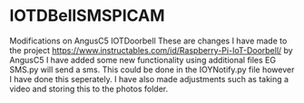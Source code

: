 # IOTDBellSMSPICAM
Modifications on AngusC5 IOTDoorbell
These are changes I have made to the project https://www.instructables.com/id/Raspberry-Pi-IoT-Doorbell/ by AngusC5
I have added some new functionality using additional files EG SMS.py will send a sms. This could be done in the IOYNotify.py file however I have done this seperately.
I have also made adjustments such as taking a video and storing this to the photos folder.
